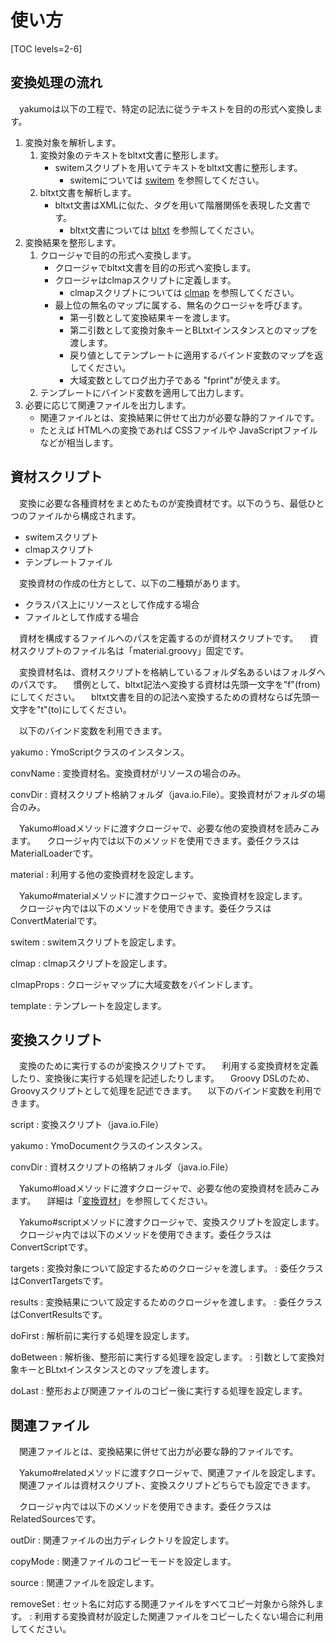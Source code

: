 # 使い方

[TOC levels=2-6]

## 変換処理の流れ

　yakumoは以下の工程で、特定の記法に従うテキストを目的の形式へ変換します。

1. 変換対象を解析します。
   1. 変換対象のテキストをbltxt文書に整形します。
      - switemスクリプトを用いてテキストをbltxt文書に整形します。
        - switemについては [switem](/maven/switem/) を参照してください。
   2. bltxt文書を解析します。
      - bltxt文書はXMLに似た、タグを用いて階層関係を表現した文書です。
        - bltxt文書については [bltxt](/maven/bltxt/) を参照してください。
2. 変換結果を整形します。
   1. クロージャで目的の形式へ変換します。
      - クロージャでbltxt文書を目的の形式へ変換します。
      - クロージャはclmapスクリプトに定義します。
        - clmapスクリプトについては [clmap](/maven/clmap/) を参照してください。
      - 最上位の無名のマップに属する、無名のクロージャを呼びます。
        - 第一引数として変換結果キーを渡します。
        - 第二引数として変換対象キーとBLtxtインスタンスとのマップを渡します。
        - 戻り値としてテンプレートに適用するバインド変数のマップを返してください。
        - 大域変数としてログ出力子である "fprint"が使えます。
   2. テンプレートにバインド変数を適用して出力します。
3. 必要に応じて関連ファイルを出力します。
   - 関連ファイルとは、変換結果に併せて出力が必要な静的ファイルです。
   - たとえば HTMLへの変換であれば CSSファイルや JavaScriptファイルなどが相当します。

## 資材スクリプト

　変換に必要な各種資材をまとめたものが変換資材です。以下のうち、最低ひとつのファイルから構成されます。

* switemスクリプト
* clmapスクリプト
* テンプレートファイル

　変換資材の作成の仕方として、以下の二種類があります。

* クラスパス上にリソースとして作成する場合
* ファイルとして作成する場合

　資材を構成するファイルへのパスを定義するのが資材スクリプトです。
　資材スクリプトのファイル名は「material.groovy」固定です。

　変換資材名は、資材スクリプトを格納しているフォルダ名あるいはフォルダへのパスです。
　慣例として、bltxt記法へ変換する資材は先頭一文字を"f"(from)にしてください。
　bltxt文書を目的の記法へ変換するための資材ならば先頭一文字を"t"(to)にしてください。

　以下のバインド変数を利用できます。

yakumo
: YmoScriptクラスのインスタンス。

convName
: 変換資材名。変換資材がリソースの場合のみ。

convDir
: 資材スクリプト格納フォルダ（java.io.File）。変換資材がフォルダの場合のみ。

　Yakumo#loadメソッドに渡すクロージャで、必要な他の変換資材を読みこみます。
　クロージャ内では以下のメソッドを使用できます。委任クラスはMaterialLoaderです。

material
: 利用する他の変換資材を設定します。

　Yakumo#materialメソッドに渡すクロージャで、変換資材を設定します。
　クロージャ内では以下のメソッドを使用できます。委任クラスはConvertMaterialです。

switem
: switemスクリプトを設定します。

clmap
: clmapスクリプトを設定します。

clmapProps
: クロージャマップに大域変数をバインドします。

template
: テンプレートを設定します。

## 変換スクリプト

　変換のために実行するのが変換スクリプトです。
　利用する変換資材を定義したり、変換後に実行する処理を記述したりします。
　Groovy DSLのため、Groovyスクリプトとして処理を記述できます。
　以下のバインド変数を利用できます。

script
: 変換スクリプト（java.io.File）

yakumo
: YmoDocumentクラスのインスタンス。

convDir
: 資材スクリプトの格納フォルダ（java.io.File）

　Yakumo#loadメソッドに渡すクロージャで、必要な他の変換資材を読みこみます。
　詳細は「[変換資材](#変換資材)」を参照してください。

　Yakumo#scriptメソッドに渡すクロージャで、変換スクリプトを設定します。
　クロージャ内では以下のメソッドを使用できます。委任クラスはConvertScriptです。

targets
: 変換対象について設定するためのクロージャを渡します。
: 委任クラスはConvertTargetsです。

results
: 変換結果について設定するためのクロージャを渡します。
: 委任クラスはConvertResultsです。

doFirst
: 解析前に実行する処理を設定します。

doBetween
: 解析後、整形前に実行する処理を設定します。
: 引数として変換対象キーとBLtxtインスタンスとのマップを渡します。

doLast
: 整形および関連ファイルのコピー後に実行する処理を設定します。

## 関連ファイル

　関連ファイルとは、変換結果に併せて出力が必要な静的ファイルです。

　Yakumo#relatedメソッドに渡すクロージャで、関連ファイルを設定します。
　関連ファイルは資材スクリプト、変換スクリプトどちらでも設定できます。

　クロージャ内では以下のメソッドを使用できます。委任クラスはRelatedSourcesです。

outDir
: 関連ファイルの出力ディレクトリを設定します。

copyMode
: 関連ファイルのコピーモードを設定します。

source
: 関連ファイルを設定します。

removeSet
: セット名に対応する関連ファイルをすべてコピー対象から除外します。
: 利用する変換資材が設定した関連ファイルをコピーしたくない場合に利用してください。
